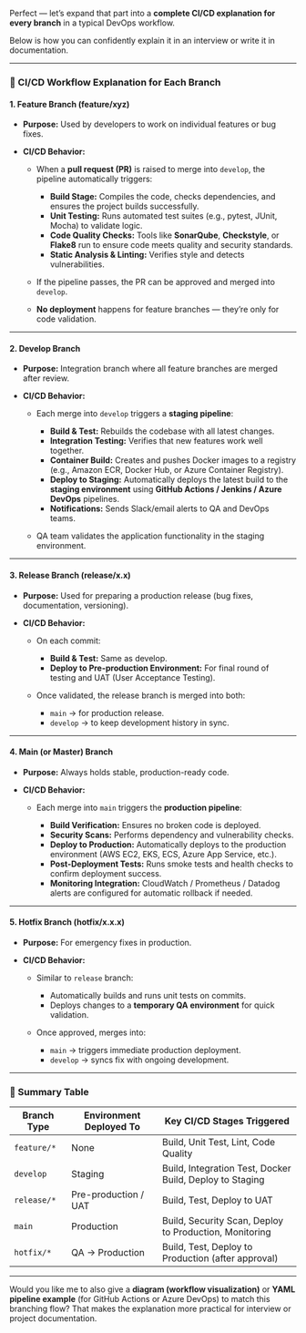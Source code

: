 Perfect — let’s expand that part into a **complete CI/CD explanation for every branch** in a typical DevOps workflow.

Below is how you can confidently explain it in an interview or write it in documentation.

---

### 🔹 CI/CD Workflow Explanation for Each Branch

#### **1. Feature Branch (feature/xyz)**

* **Purpose:** Used by developers to work on individual features or bug fixes.
* **CI/CD Behavior:**

  * When a **pull request (PR)** is raised to merge into `develop`, the pipeline automatically triggers:

    * **Build Stage:** Compiles the code, checks dependencies, and ensures the project builds successfully.
    * **Unit Testing:** Runs automated test suites (e.g., pytest, JUnit, Mocha) to validate logic.
    * **Code Quality Checks:** Tools like **SonarQube**, **Checkstyle**, or **Flake8** run to ensure code meets quality and security standards.
    * **Static Analysis & Linting:** Verifies style and detects vulnerabilities.
  * If the pipeline passes, the PR can be approved and merged into `develop`.
  * **No deployment** happens for feature branches — they’re only for code validation.

---

#### **2. Develop Branch**

* **Purpose:** Integration branch where all feature branches are merged after review.
* **CI/CD Behavior:**

  * Each merge into `develop` triggers a **staging pipeline**:

    * **Build & Test:** Rebuilds the codebase with all latest changes.
    * **Integration Testing:** Verifies that new features work well together.
    * **Container Build:** Creates and pushes Docker images to a registry (e.g., Amazon ECR, Docker Hub, or Azure Container Registry).
    * **Deploy to Staging:** Automatically deploys the latest build to the **staging environment** using **GitHub Actions / Jenkins / Azure DevOps** pipelines.
    * **Notifications:** Sends Slack/email alerts to QA and DevOps teams.
  * QA team validates the application functionality in the staging environment.

---

#### **3. Release Branch (release/x.x)**

* **Purpose:** Used for preparing a production release (bug fixes, documentation, versioning).
* **CI/CD Behavior:**

  * On each commit:

    * **Build & Test:** Same as develop.
    * **Deploy to Pre-production Environment:** For final round of testing and UAT (User Acceptance Testing).
  * Once validated, the release branch is merged into both:

    * `main` → for production release.
    * `develop` → to keep development history in sync.

---

#### **4. Main (or Master) Branch**

* **Purpose:** Always holds stable, production-ready code.
* **CI/CD Behavior:**

  * Each merge into `main` triggers the **production pipeline**:

    * **Build Verification:** Ensures no broken code is deployed.
    * **Security Scans:** Performs dependency and vulnerability checks.
    * **Deploy to Production:** Automatically deploys to the production environment (AWS EC2, EKS, ECS, Azure App Service, etc.).
    * **Post-Deployment Tests:** Runs smoke tests and health checks to confirm deployment success.
    * **Monitoring Integration:** CloudWatch / Prometheus / Datadog alerts are configured for automatic rollback if needed.

---

#### **5. Hotfix Branch (hotfix/x.x.x)**

* **Purpose:** For emergency fixes in production.
* **CI/CD Behavior:**

  * Similar to `release` branch:

    * Automatically builds and runs unit tests on commits.
    * Deploys changes to a **temporary QA environment** for quick validation.
  * Once approved, merges into:

    * `main` → triggers immediate production deployment.
    * `develop` → syncs fix with ongoing development.

---

### 🔹 Summary Table

| Branch Type | Environment Deployed To | Key CI/CD Stages Triggered                               |
| ----------- | ----------------------- | -------------------------------------------------------- |
| `feature/*` | None                    | Build, Unit Test, Lint, Code Quality                     |
| `develop`   | Staging                 | Build, Integration Test, Docker Build, Deploy to Staging |
| `release/*` | Pre-production / UAT    | Build, Test, Deploy to UAT                               |
| `main`      | Production              | Build, Security Scan, Deploy to Production, Monitoring   |
| `hotfix/*`  | QA → Production         | Build, Test, Deploy to Production (after approval)       |

---

Would you like me to also give a **diagram (workflow visualization)** or **YAML pipeline example** (for GitHub Actions or Azure DevOps) to match this branching flow? That makes the explanation more practical for interview or project documentation.
